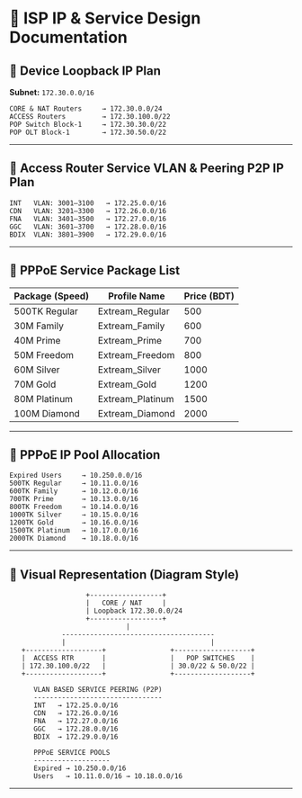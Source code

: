 # 📘 ISP IP & Service Design Documentation

## 🔹 Device Loopback IP Plan

**Subnet:** `172.30.0.0/16`

```text
CORE & NAT Routers     → 172.30.0.0/24
ACCESS Routers         → 172.30.100.0/22
POP Switch Block-1     → 172.30.30.0/22
POP OLT Block-1        → 172.30.50.0/22
```

---

## 🔹 Access Router Service VLAN & Peering P2P IP Plan

```text
INT   VLAN: 3001–3100   → 172.25.0.0/16
CDN   VLAN: 3201–3300   → 172.26.0.0/16
FNA   VLAN: 3401–3500   → 172.27.0.0/16
GGC   VLAN: 3601–3700   → 172.28.0.0/16
BDIX  VLAN: 3801–3900   → 172.29.0.0/16
```

---

## 🔹 PPPoE Service Package List

| Package (Speed) | Profile Name      | Price (BDT) |
| --------------- | ----------------- | ----------- |
| 500TK Regular   | Extream\_Regular  | 500         |
| 30M Family      | Extream\_Family   | 600         |
| 40M Prime       | Extream\_Prime    | 700         |
| 50M Freedom     | Extream\_Freedom  | 800         |
| 60M Silver      | Extream\_Silver   | 1000        |
| 70M Gold        | Extream\_Gold     | 1200        |
| 80M Platinum    | Extream\_Platinum | 1500        |
| 100M Diamond    | Extream\_Diamond  | 2000        |

---

## 🔹 PPPoE IP Pool Allocation

```text
Expired Users     → 10.250.0.0/16
500TK Regular     → 10.11.0.0/16
600TK Family      → 10.12.0.0/16
700TK Prime       → 10.13.0.0/16
800TK Freedom     → 10.14.0.0/16
1000TK Silver     → 10.15.0.0/16
1200TK Gold       → 10.16.0.0/16
1500TK Platinum   → 10.17.0.0/16
2000TK Diamond    → 10.18.0.0/16
```

---

## 🔹 Visual Representation (Diagram Style)

```text
                   +------------------+
                   |   CORE / NAT     |
                   | Loopback 172.30.0.0/24
                   +------------------+
                             |
             --------------------------------------
             |                                    |
   +-------------------+                +-------------------+
   |  ACCESS RTR       |                |   POP SWITCHES    |
   | 172.30.100.0/22   |                | 30.0/22 & 50.0/22 |
   +-------------------+                +-------------------+

      VLAN BASED SERVICE PEERING (P2P)
      --------------------------------
      INT   → 172.25.0.0/16
      CDN   → 172.26.0.0/16
      FNA   → 172.27.0.0/16
      GGC   → 172.28.0.0/16
      BDIX  → 172.29.0.0/16

      PPPoE SERVICE POOLS
      -------------------
      Expired → 10.250.0.0/16
      Users   → 10.11.0.0/16 → 10.18.0.0/16
```

---

